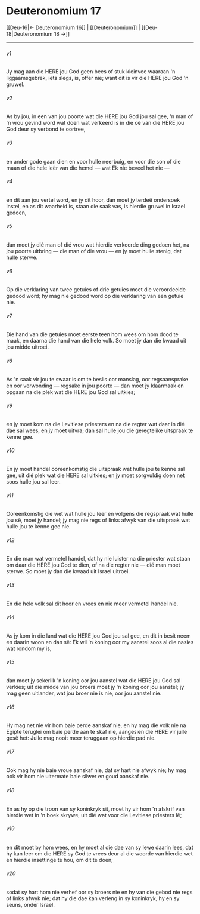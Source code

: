 # Deuteronomium 17

[[Deu-16|← Deuteronomium 16]] | [[Deuteronomium]] | [[Deu-18|Deuteronomium 18 →]]
***

###### v1
Jy mag aan die HERE jou God geen bees of stuk kleinvee waaraan 'n liggaamsgebrek, iets slegs, is, offer nie; want dit is vir die HERE jou God 'n gruwel. 
###### v2
As by jou, in een van jou poorte wat die HERE jou God jou sal gee, 'n man of 'n vrou gevind word wat doen wat verkeerd is in die oë van die HERE jou God deur sy verbond te oortree, 
###### v3
en ander gode gaan dien en voor hulle neerbuig, en voor die son of die maan of die hele leër van die hemel — wat Ek nie beveel het nie — 
###### v4
en dit aan jou vertel word, en jy dit hoor, dan moet jy terdeë ondersoek instel, en as dit waarheid is, staan die saak vas, is hierdie gruwel in Israel gedoen, 
###### v5
dan moet jy dié man of dié vrou wat hierdie verkeerde ding gedoen het, na jou poorte uitbring — die man of die vrou — en jy moet hulle stenig, dat hulle sterwe. 
###### v6
Op die verklaring van twee getuies of drie getuies moet die veroordeelde gedood word; hy mag nie gedood word op die verklaring van een getuie nie. 
###### v7
Die hand van die getuies moet eerste teen hom wees om hom dood te maak, en daarna die hand van die hele volk. So moet jy dan die kwaad uit jou midde uitroei. 
###### v8
As 'n saak vir jou te swaar is om te beslis oor manslag, oor regsaansprake en oor verwonding — regsake in jou poorte — dan moet jy klaarmaak en opgaan na die plek wat die HERE jou God sal uitkies; 
###### v9
en jy moet kom na die Levitiese priesters en na die regter wat daar in dié dae sal wees, en jy moet uitvra; dan sal hulle jou die geregtelike uitspraak te kenne gee. 
###### v10
En jy moet handel ooreenkomstig die uitspraak wat hulle jou te kenne sal gee, uit dié plek wat die HERE sal uitkies; en jy moet sorgvuldig doen net soos hulle jou sal leer. 
###### v11
Ooreenkomstig die wet wat hulle jou leer en volgens die regspraak wat hulle jou sê, moet jy handel; jy mag nie regs of links afwyk van die uitspraak wat hulle jou te kenne gee nie. 
###### v12
En die man wat vermetel handel, dat hy nie luister na die priester wat staan om daar die HERE jou God te dien, of na die regter nie — dié man moet sterwe. So moet jy dan die kwaad uit Israel uitroei. 
###### v13
En die hele volk sal dit hoor en vrees en nie meer vermetel handel nie. 
###### v14
As jy kom in die land wat die HERE jou God jou sal gee, en dit in besit neem en daarin woon en dan sê: Ek wil 'n koning oor my aanstel soos al die nasies wat rondom my is, 
###### v15
dan moet jy sekerlik 'n koning oor jou aanstel wat die HERE jou God sal verkies; uit die midde van jou broers moet jy 'n koning oor jou aanstel; jy mag geen uitlander, wat jou broer nie is nie, oor jou aanstel nie. 
###### v16
Hy mag net nie vir hom baie perde aanskaf nie, en hy mag die volk nie na Egipte teruglei om baie perde aan te skaf nie, aangesien die HERE vir julle gesê het: Julle mag nooit meer teruggaan op hierdie pad nie. 
###### v17
Ook mag hy nie baie vroue aanskaf nie, dat sy hart nie afwyk nie; hy mag ook vir hom nie uitermate baie silwer en goud aanskaf nie. 
###### v18
En as hy op die troon van sy koninkryk sit, moet hy vir hom 'n afskrif van hierdie wet in 'n boek skrywe, uit dié wat voor die Levitiese priesters lê; 
###### v19
en dit moet by hom wees, en hy moet al die dae van sy lewe daarin lees, dat hy kan leer om die HERE sy God te vrees deur al die woorde van hierdie wet en hierdie insettinge te hou, om dit te doen; 
###### v20
sodat sy hart hom nie verhef oor sy broers nie en hy van die gebod nie regs of links afwyk nie; dat hy die dae kan verleng in sy koninkryk, hy en sy seuns, onder Israel. 
